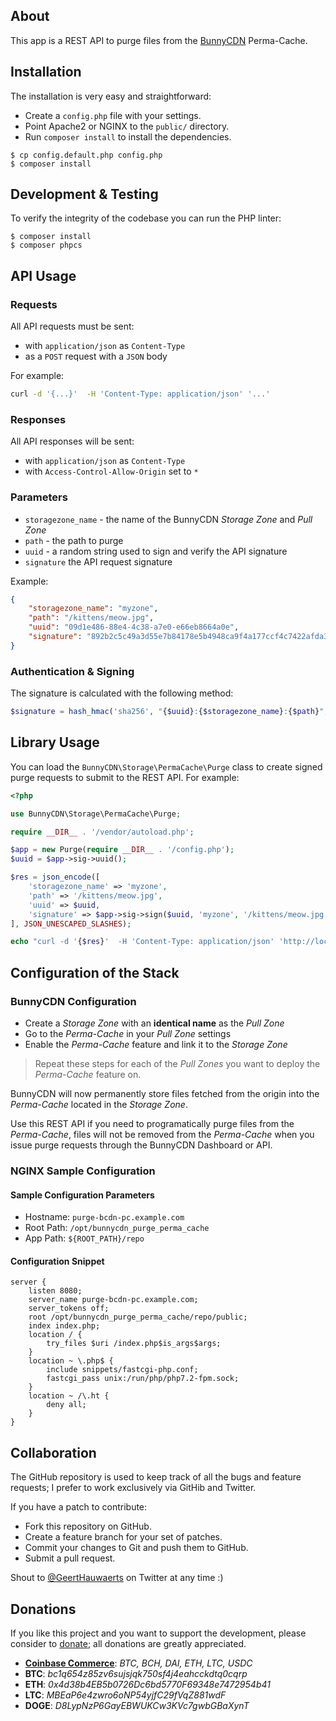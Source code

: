 ## About

This app is a REST API to purge files from the [BunnyCDN](https://bunnycdn.com) Perma-Cache.

## Installation

The installation is very easy and straightforward:

  * Create a `config.php` file with your settings.
  * Point Apache2 or NGINX to the `public/` directory.
  * Run `composer install` to install the dependencies.

```console
$ cp config.default.php config.php
$ composer install
```

## Development & Testing

To verify the integrity of the codebase you can run the PHP linter:

```console
$ composer install
$ composer phpcs
```

## API Usage

### Requests

All API requests must be sent:

* with `application/json` as `Content-Type`
* as a `POST` request with a `JSON` body

For example:

```bash
curl -d '{...}'  -H 'Content-Type: application/json' '...'
```

### Responses

All API responses will be sent:

* with `application/json` as `Content-Type`
* with `Access-Control-Allow-Origin` set to `*`

### Parameters

* `storagezone_name` - the name of the BunnyCDN *Storage Zone* and *Pull Zone*
* `path` - the path to purge
* `uuid` - a random string used to sign and verify the API signature
* `signature` the API request signature

Example:

```json
{
    "storagezone_name": "myzone",
    "path": "/kittens/meow.jpg",
    "uuid": "09d1e486-88e4-4c38-a7e0-e66eb8664a0e",
    "signature": "892b2c5c49a3d55e7b84178e5b4948ca9f4a177ccf4c7422afda3d2a6d4ae71b"
}
````

### Authentication & Signing

The signature is calculated with the following method:

```php
$signature = hash_hmac('sha256', "{$uuid}:{$storagezone_name}:{$path}", $app_signing_key);
```

## Library Usage

You can load the `BunnyCDN\Storage\PermaCache\Purge` class to create signed purge requests to submit to the REST API. For example:

```php
<?php

use BunnyCDN\Storage\PermaCache\Purge;

require __DIR__ . '/vendor/autoload.php';

$app = new Purge(require __DIR__ . '/config.php');
$uuid = $app->sig->uuid();

$res = json_encode([
    'storagezone_name' => 'myzone',
    'path' => '/kittens/meow.jpg',
    'uuid' => $uuid,
    'signature' => $app->sig->sign($uuid, 'myzone', '/kittens/meow.jpg'),
], JSON_UNESCAPED_SLASHES);

echo "curl -d '{$res}'  -H 'Content-Type: application/json' 'http://localhost:8000'\n";
```

## Configuration of the Stack

### BunnyCDN Configuration

* Create a *Storage Zone* with an **identical name** as the *Pull Zone*
* Go to the *Perma-Cache* in your *Pull Zone* settings
* Enable the *Perma-Cache* feature and link it to the *Storage Zone*

> Repeat these steps for each of the *Pull Zones* you want to deploy the *Perma-Cache* feature on.

BunnyCDN will now permanently store files fetched from the origin into the *Perma-Cache* located in the *Storage Zone*.

Use this REST API if you need to programatically purge files from the *Perma-Cache*, files will not be removed from the *Perma-Cache* when you issue purge requests through the BunnyCDN Dashboard or API.

### NGINX Sample Configuration

#### Sample Configuration Parameters

* Hostname: `purge-bcdn-pc.example.com`
* Root Path: `/opt/bunnycdn_purge_perma_cache`
* App Path: `${ROOT_PATH}/repo`

#### Configuration Snippet

```
server {
    listen 8080;
    server_name purge-bcdn-pc.example.com;
    server_tokens off;
    root /opt/bunnycdn_purge_perma_cache/repo/public;
    index index.php;
    location / {
        try_files $uri /index.php$is_args$args;
    }
    location ~ \.php$ {
        include snippets/fastcgi-php.conf;
        fastcgi_pass unix:/run/php/php7.2-fpm.sock;
    }
    location ~ /\.ht {
        deny all;
    }
}
```

## Collaboration

The GitHub repository is used to keep track of all the bugs and feature requests; I prefer to work exclusively via GitHib and Twitter.

If you have a patch to contribute:

  * Fork this repository on GitHub.
  * Create a feature branch for your set of patches.
  * Commit your changes to Git and push them to GitHub.
  * Submit a pull request.

Shout to [@GeertHauwaerts](https://twitter.com/GeertHauwaerts) on Twitter at any time :)

## Donations

If you like this project and you want to support the development, please consider to [donate](https://commerce.coinbase.com/checkout/45c6916d-19ae-40c9-8ef7-7fb7ad30f8e2); all donations are greatly appreciated.

* **[Coinbase Commerce](https://commerce.coinbase.com/checkout/45c6916d-19ae-40c9-8ef7-7fb7ad30f8e2)**: *BTC, BCH, DAI, ETH, LTC, USDC*
* **BTC**: *bc1q654z85zv6sujsjqk750sf4j4eahcckdtq0cqrp*
* **ETH**: *0x4d38b4EB5b0726Dc6bd5770F69348e7472954b41*
* **LTC**: *MBEaP6e4zwro6oNP54yjfC29fVqZ881wdF*
* **DOGE**: *D8LypNzP6GayEBWUKCw3KVc7gwbGBaXynT*
